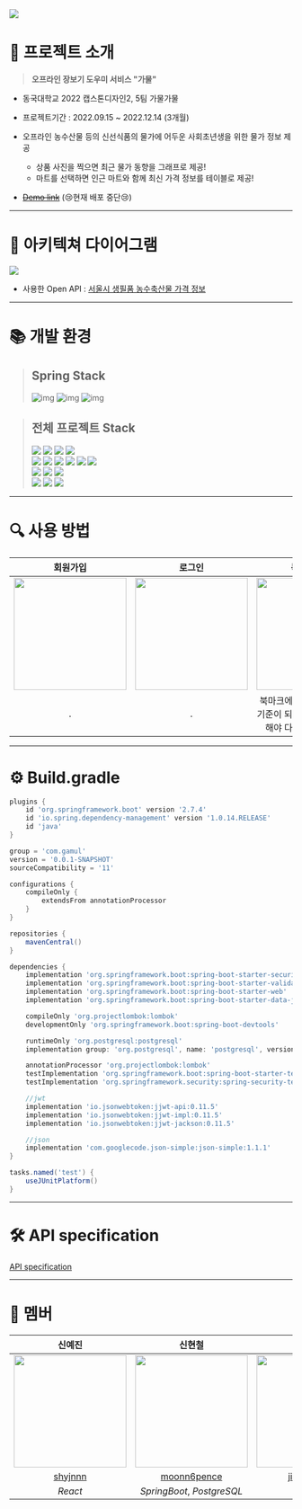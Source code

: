 <img src="https://user-images.githubusercontent.com/65756225/208087196-0b24f1b3-143a-4f6e-93c4-8feb1cff57df.png">

# 📍 프로젝트 소개
> **오프라인 장보기 도우미 서비스 "가물"**
- 동국대학교 2022 캡스톤디자인2, 5팀 가물가물
- 프로젝트기간 : 2022.09.15 ~ 2022.12.14 (3개월)

- 오프라인 농수산물 등의 신선식품의 물가에 어두운 사회초년생을 위한 물가 정보 제공
  - 상품 사진을 찍으면 최근 물가 동향을 그래프로 제공!
  - 마트를 선택하면 인근 마트와 함께 최신 가격 정보를 테이블로 제공!

- [~~Demo link~~](gamul.shop) (😢현재 배포 중단😢)
---
# 📄 아키텍쳐 다이어그램
<img src="https://user-images.githubusercontent.com/65756225/208094525-620749b4-add0-417a-97a5-363c91b0a619.jpg">

- 사용한 Open API : [서울시 생필품 농수축산물 가격 정보](https://data.seoul.go.kr/dataList/OA-1170/S/1/datasetView.do)

---
# 📚 개발 환경

> ## Spring Stack <br>
> ![img](https://img.shields.io/badge/java-11-orange)
> ![img](https://img.shields.io/badge/springboot-2.7.4-green)
> ![img](https://img.shields.io/badge/postgresql-42.5.1-blue)

> ## 전체 프로젝트 Stack <br>
> <img src="https://img.shields.io/badge/javascript-F7DF1E?style=for-the-badge&logo=javascript&logoColor=black"> 
> <img src="https://img.shields.io/badge/react-61DAFB?style=for-the-badge&logo=react&logoColor=black"> 
> <img src="https://img.shields.io/badge/node.js-339933?style=for-the-badge&logo=Node.js&logoColor=white">
> <img src="https://img.shields.io/badge/redux-764ABC?style=for-the-badge&logo=redux&logoColor=black"> 
> <br>
> <img src="https://img.shields.io/badge/java-007396?style=for-the-badge&logo=java&logoColor=white">
> <img src="https://img.shields.io/badge/spring-6DB33F?style=for-the-badge&logo=spring&logoColor=white"> 
> <img src="https://img.shields.io/badge/springsecurity-6DB33F?style=for-the-badge&logo=springsecurity&logoColor=white">
> <img src="https://img.shields.io/badge/junit5-25A162?style=for-the-badge&logo=junit5&logoColor=white">
> <img src="https://img.shields.io/badge/gradle-02303A?style=for-the-badge&logo=gradle&logoColor=white">
> <img src="https://img.shields.io/badge/postgresql-4169E1?style=for-the-badge&logo=postgresql&logoColor=white">
> <br>
> <img src="https://img.shields.io/badge/python-3776AB?style=for-the-badge&logo=python&logoColor=white">
> <img src="https://img.shields.io/badge/django-092E20?style=for-the-badge&logo=django&logoColor=white">
> <img src="https://img.shields.io/badge/yolo-00FFFF?style=for-the-badge&logo=yolo&logoColor=white">
> <br>
> <img src="https://img.shields.io/badge/amazonaws-232F3E?style=for-the-badge&logo=amazonaws&logoColor=white">
> <img src="https://img.shields.io/badge/nginx-009639?style=for-the-badge&logo=nginx&logoColor=white">
> <img src="https://img.shields.io/badge/docker-2496ED?style=for-the-badge&logo=docker&logoColor=white">
---
# 🔍 사용 방법

| 회원가입 | 로그인 | 북마크 기능| 상품 물가 조회| 마트 물가 조회 |
|:---:|:---:|:---:|:---:|:---:|
|<img src="https://user-images.githubusercontent.com/65756225/208087539-f3530b10-fe68-4b51-b20c-a818ae7f84e8.gif" width=200px>|<img src="https://user-images.githubusercontent.com/65756225/208087524-413588e1-68e7-4615-925a-cfb3dbdb8870.gif" width=200px>|<img src="https://user-images.githubusercontent.com/65756225/208087535-edca0d61-5d22-4a81-9ac3-14d719001ddd.gif" width=200px>|<img src="https://user-images.githubusercontent.com/65756225/208087537-3d93c0c0-9fd4-443a-bced-4cbd15e843a3.gif" width=200px>|<img src="https://user-images.githubusercontent.com/65756225/208087531-6e559c8e-ff99-4e70-b68e-186d6911c5f9.gif" width=200px>|
|.|.|북마크에 마트를 추가한 뒤에 기준이 되는 시장 or 마트 설정해야 다른 기능 사용 가능!| 상품을 촬영한 뒤에 설정했던 시장 or 마트의 물가 동향을 그래프 제공!| 설정한 마트와 가까운 두 곳의 시장 or 마트의 최신 가격들을 테이블로 제공!|

---
# ⚙️ Build.gradle
```gradle
plugins {
	id 'org.springframework.boot' version '2.7.4'
	id 'io.spring.dependency-management' version '1.0.14.RELEASE'
	id 'java'
}

group = 'com.gamul'
version = '0.0.1-SNAPSHOT'
sourceCompatibility = '11'

configurations {
	compileOnly {
		extendsFrom annotationProcessor
	}
}

repositories {
	mavenCentral()
}

dependencies {
	implementation 'org.springframework.boot:spring-boot-starter-security'
	implementation 'org.springframework.boot:spring-boot-starter-validation'
	implementation 'org.springframework.boot:spring-boot-starter-web'
	implementation 'org.springframework.boot:spring-boot-starter-data-jpa'

	compileOnly 'org.projectlombok:lombok'
	developmentOnly 'org.springframework.boot:spring-boot-devtools'

	runtimeOnly 'org.postgresql:postgresql'
	implementation group: 'org.postgresql', name: 'postgresql', version: '42.5.1'

	annotationProcessor 'org.projectlombok:lombok'
	testImplementation 'org.springframework.boot:spring-boot-starter-test'
	testImplementation 'org.springframework.security:spring-security-test'

	//jwt
	implementation 'io.jsonwebtoken:jjwt-api:0.11.5'
	implementation 'io.jsonwebtoken:jjwt-impl:0.11.5'
	implementation 'io.jsonwebtoken:jjwt-jackson:0.11.5'

	//json
	implementation 'com.googlecode.json-simple:json-simple:1.1.1'
}

tasks.named('test') {
	useJUnitPlatform()
}
```
---
# 🛠️ API specification
[API specification](https://shynnn.notion.site/a12ae0a2071241e0a1a606b32ca9612a?v=8fe37c2453d947639765419575f97c54)

---
# 👥 멤버
| 신예진 | 신현철 | 이지영 | 김정현 |
|:---:|:---------:|:---:|:---:|
| <img src="https://user-images.githubusercontent.com/65756225/208081193-b340e86a-eb8e-431c-a4d1-0716b368d01f.png" width="200px" /> | <img src="https://user-images.githubusercontent.com/65756225/208077417-befedafa-7bc9-475d-88d0-edfd8ceb6de3.jpeg" width="200px" /> | <img src="https://user-images.githubusercontent.com/65756225/208081475-0b5e5188-bef9-4ace-9b02-48360988f57f.png" width="200px" /> | <img src="https://user-images.githubusercontent.com/65756225/208081903-7d75816e-acde-48a4-b476-645e28f2dba4.png" width="200px" /> |
|[shyjnnn](https://github.com/shyjinnn)|[moonn6pence](https://github.com/moonn6pence) | [jiyoungzero](https://github.com/jiyoungzero) |[CaliSeoul](https://github.com/CaliSeoul)|
| *React* | *SpringBoot*, *PostgreSQL* | *Django* | *AI(YOLOv3)* |
